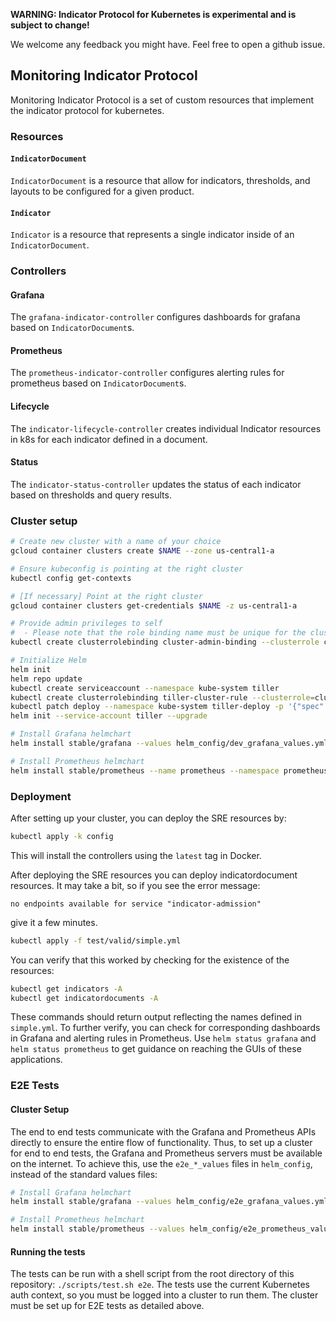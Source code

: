 **WARNING: Indicator Protocol for Kubernetes is experimental and is subject to change!**

We welcome any feedback you might have. Feel free to open a github issue.

## Monitoring Indicator Protocol

Monitoring Indicator Protocol is a set of custom resources that implement the
indicator protocol for kubernetes.

### Resources

#### `IndicatorDocument`

`IndicatorDocument` is a resource that allow for indicators,
thresholds, and layouts to be configured for a given product.

#### `Indicator`

`Indicator` is a resource that represents a single indicator inside of an
`IndicatorDocument`.

### Controllers

#### Grafana

The `grafana-indicator-controller` configures dashboards for
grafana based on `IndicatorDocument`s.

#### Prometheus

The `prometheus-indicator-controller` configures alerting rules
for prometheus based on `IndicatorDocument`s.

#### Lifecycle

The `indicator-lifecycle-controller` creates individual Indicator
resources in k8s for each indicator defined in a document.

#### Status

The `indicator-status-controller` updates the status of each indicator 
based on thresholds and query results.

### Cluster setup

```bash
# Create new cluster with a name of your choice
gcloud container clusters create $NAME --zone us-central1-a

# Ensure kubeconfig is pointing at the right cluster
kubectl config get-contexts

# [If necessary] Point at the right cluster
gcloud container clusters get-credentials $NAME -z us-central1-a

# Provide admin privileges to self
#  - Please note that the role binding name must be unique for the cluster
kubectl create clusterrolebinding cluster-admin-binding --clusterrole cluster-admin --user $(gcloud config get-value account)

# Initialize Helm
helm init
helm repo update
kubectl create serviceaccount --namespace kube-system tiller
kubectl create clusterrolebinding tiller-cluster-rule --clusterrole=cluster-admin --serviceaccount=kube-system:tiller
kubectl patch deploy --namespace kube-system tiller-deploy -p '{"spec":{"template":{"spec":{"serviceAccount":"tiller"}}}}'
helm init --service-account tiller --upgrade

# Install Grafana helmchart
helm install stable/grafana --values helm_config/dev_grafana_values.yml --name grafana --namespace grafana

# Install Prometheus helmchart
helm install stable/prometheus --name prometheus --namespace prometheus
```

### Deployment

After setting up your cluster,
you can deploy the SRE resources by:

```bash
kubectl apply -k config
```

This will install the controllers using the `latest` tag in Docker.

After deploying the SRE resources you can deploy indicatordocument resources. It may take a bit, so if you see the error message:
```
no endpoints available for service "indicator-admission"
```
give it a few minutes.

```bash
kubectl apply -f test/valid/simple.yml
```

You can verify that this worked by checking for the existence of the resources:

```bash
kubectl get indicators -A
kubectl get indicatordocuments -A
```

These commands should return output reflecting the names defined in
`simple.yml`.
To further verify,
you can check for corresponding dashboards in Grafana and alerting rules in
Prometheus.
Use `helm status grafana` and `helm status prometheus` to get guidance on
reaching the GUIs of these applications.

### E2E Tests

#### Cluster Setup

The end to end tests communicate with the Grafana and Prometheus APIs directly
to ensure the entire flow of functionality.
Thus, to set up a cluster for end to end tests,
the Grafana and Prometheus servers must be available on the internet.
To achieve this,
use the `e2e_*_values` files in `helm_config`,
instead of the standard values files:

```bash
# Install Grafana helmchart
helm install stable/grafana --values helm_config/e2e_grafana_values.yml --name grafana --namespace grafana

# Install Prometheus helmchart
helm install stable/prometheus --values helm_config/e2e_prometheus_values.yml --name prometheus --namespace prometheus
```

#### Running the tests

The tests can be run with a shell script from the root directory of this
repository: `./scripts/test.sh e2e`.
The tests use the current Kubernetes auth context,
so you must be logged into a cluster to run them.
The cluster must be set up for E2E tests as detailed above.
